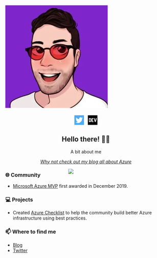 ## [![ghostinthewires header](https://github.com/ghostinthewires/ghostinthewires/blob/master/images/andrew.webp?raw=true)](https://azurechecklist.com/)

<p align='center'>
<a href="https://twitter.com/GhostInTheWire5"><img height="30" src="https://github.com/ghostinthewires/ghostinthewires/blob/master/images/twitter.png?raw=true"></a>&nbsp;&nbsp;
<a href="https://dev.to/ghostinthewire5"><img height="30" src="https://github.com/ghostinthewires/ghostinthewires/blob/master/images/devto.png?raw=true"></a>
</p>

<h2 align="center">Hello there! 👋🤓</h2>
<p align="center">A bit about me</p>

<em><p align="center"><a href="https://dev.to/ghostinthewire5">Why not check out my blog all about Azure</a></p></em>
<p>
  
  <a href="https://azurechecklist.com/"><img width="307" align='right' src="https://github.com/ghostinthewires/ghostinthewires/blob/master/images/azurereadinesschecklist.gif?raw=true"></a>
</p>

### :globe_with_meridians: Community
- <a href="https://mvp.microsoft.com/en-us/PublicProfile/5003562?fullName=Andrew%20Urwin">Microsoft Azure MVP</a> first awarded in December 2019.

### 💻 Projects
- Created <a href="https://azurechecklist.com/">Azure Checklist</a> to help the community build better Azure infrastructure using best practices.



### 📫 Where to find me
- <a href="https://dev.to/ghostinthewire5">Blog</a>
- <a href="https://twitter.com/GhostInTheWire5">Twitter</a>

